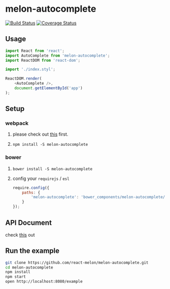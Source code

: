 # melon-autocomplete

[![Build Status](https://travis-ci.org/react-melon/melon-autocomplete.svg?branch=master)](https://travis-ci.org/react-melon/melon-autocomplete)
[![Coverage Status](https://coveralls.io/repos/github/react-melon/melon-autocomplete/badge.svg?branch=master)](https://coveralls.io/github/react-melon/melon-autocomplete?branch=master)

## Usage

```js
import React from 'react';
import AutoComplete from 'melon-autocomplete';
import ReactDOM from 'react-dom';

import './index.styl';

ReactDOM.render(
    <AutoComplete />,
    document.getElementById('app')
);
```

## Setup

### webpack

1. please check out [this](https://github.com/react-melon/melon#如何在-webpack-中使用-melon) first.

2. `npm install -S melon-autocomplete`

### bower

1. `bower install -S melon-autocomplete`
2. config your `requirejs` / `esl`

    ```js
    require.config({
        paths: {
            'melon-autocomplete': 'bower_components/melon-autocomplete/lib/index'
        }
    });
    ```

## API Document

check [this](https://doc.esdoc.org/github.com/react-melon/melon-autocomplete/) out

## Run the example

```sh
git clone https://github.com/react-melon/melon-autocomplete.git
cd melon-autocomplete
npm install
npm start
open http://localhost:8080/example
```
